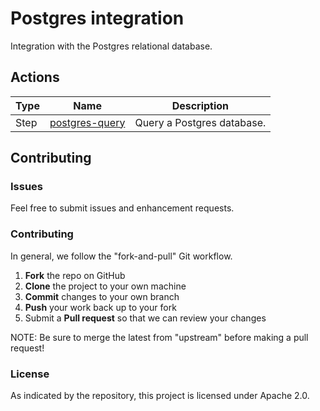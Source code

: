 # Postgres integration

Integration with the Postgres relational database.

## Actions

|   Type    |  Name                          | Description                |
|-----------|--------------------------------|----------------------------|
| Step      | [postgres-query](/steps/query) | Query a Postgres database. | 

## Contributing

### Issues

Feel free to submit issues and enhancement requests.

### Contributing

In general, we follow the "fork-and-pull" Git workflow.

 1. **Fork** the repo on GitHub
 2. **Clone** the project to your own machine
 3. **Commit** changes to your own branch
 4. **Push** your work back up to your fork
 5. Submit a **Pull request** so that we can review your changes

NOTE: Be sure to merge the latest from "upstream" before making a pull request!

### License

As indicated by the repository, this project is licensed under Apache 2.0.
